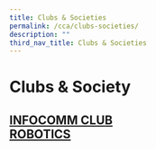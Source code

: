```yaml
---
title: Clubs & Societies
permalink: /cca/clubs-societies/
description: ""
third_nav_title: Clubs & Societies
---
```

# Clubs &amp; Society



##  [INFOCOMM CLUB](/cca/clubs-n-societies/infocomm-technology-media-production) <br>[ROBOTICS](/cca/clubs-n-societies/robotics)